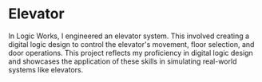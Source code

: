 # Elevator
In Logic Works, I engineered an elevator system. This involved creating a digital logic design to control the elevator's movement, floor selection, and door operations. This project reflects my proficiency in digital logic design and showcases the application of these skills in simulating real-world systems like elevators.
